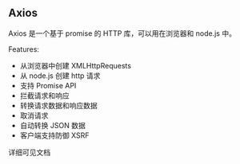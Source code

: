 ## Axios
Axios 是一个基于 promise 的 HTTP 库，可以用在浏览器和 node.js 中。

Features:

 - 从浏览器中创建 XMLHttpRequests
 - 从 node.js 创建 http 请求
 - 支持 Promise API
 - 拦截请求和响应
 - 转换请求数据和响应数据
 - 取消请求
 - 自动转换 JSON 数据
 - 客户端支持防御 XSRF

详细可见文档
